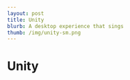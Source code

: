 ```yaml
---
layout: post
title: Unity
blurb: A desktop experience that sings
thumb: /img/unity-sm.png
---
```


Unity
=====
